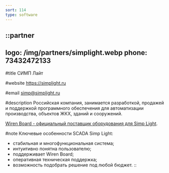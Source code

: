 ```yaml
---
sort: 114
type: software
---
```


::partner
---
logo: /img/partners/simplight.webp
phone: 73432472133
---

#title
СИМП Лайт

#website
https://simplight.ru

#email
simp@simplight.ru

#description
Российская компания, занимается разработкой, продажей и поддержкой программного обеспечения для автоматизации производства, объектов ЖКХ, зданий и сооружений.

[Wiren Board - официальный поставщик оборудования для Simp Light](https://simplight.ru/our-partners/).

#note
Ключевые особенности SCADA Simp Light:
* стабильная и многофункциональная система;
* интуитивно понятна пользователю;
* поддерживает Wiren Board;
* оперативная техническая поддержка;
* возможность подобрать решение под любой бюджет.
::
